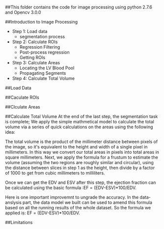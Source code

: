 ##This folder contains the code for image processing using python 2.7.6 and Opencv 3.0.0

##Introduction to Image Processing

-  Step 1: Load data 
	-  segmentation process
-  Step 2: Calculate ROIs 
	-  Regression Filtering
	-  Post-process regression
	-  Getting ROIs
-  Step 3: Calculate Areas 
	-  Locating the LV Blood Pool
	-  Propagating Segments
-  Step 4: Calculate Total Volume


##Load Data

##Caculate ROIs

##Clculate Areas

##Calculate Total Volume
  At the end of the last step, the segmentation task is complete; We apply the simple mathmetical model to calculate the total volume via a series of quick calculations on the areas using the following idea:
  
  The total volume is the product of the millimeter distance between pixels of the image, so it's equivalent to the height and width of a single pixel in millimeters. In this way we convert our total areas in pixels into total areas in square millimeters. Next, we apply the formula for a frustum to estimate the volume (assuming the two regions are roughly similar and circular), using the distance between slices in step 1 as the height, then divide by a factor of 1000 to get from cubic millimeters to milliliters.
  
  Once we can get the EDV and ESV after this step, the ejection fraction can be calculated using the basic formula :EF = (EDV-ESV)*100/EDV.
  
  Here is one important improvemnt to ungrade the accuracy. In the data-anslysis part, the data model we built can be used to amend this formula based on all the running results of the whole dataset. So the formula we applied is: EF = (EDV-ESV)*100/EDV.

##Limitations


